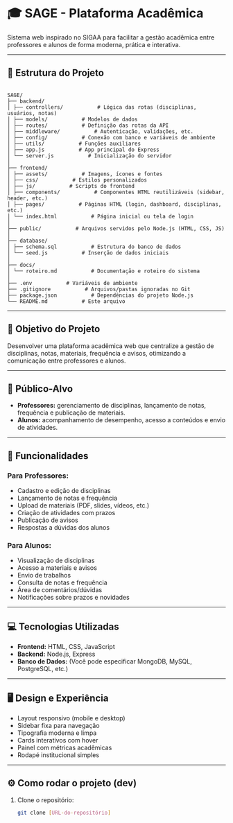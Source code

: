 # 🎓 SAGE - Plataforma Acadêmica

Sistema web inspirado no SIGAA para facilitar a gestão acadêmica entre professores e alunos de forma moderna, prática e interativa.

---

## 📂 Estrutura do Projeto

```

SAGE/
├── backend/
│ ├── controllers/           # Lógica das rotas (disciplinas, usuários, notas)
│ ├── models/           # Modelos de dados
│ ├── routes/           # Definição das rotas da API
│ ├── middleware/           # Autenticação, validações, etc.
│ ├── config/           # Conexão com banco e variáveis de ambiente
│ ├── utils/           # Funções auxiliares
│ ├── app.js           # App principal do Express
│ └── server.js           # Inicialização do servidor
│
├── frontend/
│ ├── assets/           # Imagens, ícones e fontes
│ ├── css/           # Estilos personalizados
│ ├── js/           # Scripts do frontend
│ ├── components/           # Componentes HTML reutilizáveis (sidebar, header, etc.)
│ ├── pages/           # Páginas HTML (login, dashboard, disciplinas, etc.)
│ └── index.html           # Página inicial ou tela de login
│
├── public/           # Arquivos servidos pelo Node.js (HTML, CSS, JS)
│
├── database/
│ ├── schema.sql           # Estrutura do banco de dados
│ └── seed.js           # Inserção de dados iniciais
│
├── docs/
│ └── roteiro.md           # Documentação e roteiro do sistema
│
├── .env           # Variáveis de ambiente
├── .gitignore           # Arquivos/pastas ignoradas no Git
├── package.json           # Dependências do projeto Node.js
└── README.md           # Este arquivo
````

---

## 🎯 Objetivo do Projeto

Desenvolver uma plataforma acadêmica web que centralize a gestão de disciplinas, notas, materiais, frequência e avisos, otimizando a comunicação entre professores e alunos.

---

## 👤 Público-Alvo

- **Professores:** gerenciamento de disciplinas, lançamento de notas, frequência e publicação de materiais.
- **Alunos:** acompanhamento de desempenho, acesso a conteúdos e envio de atividades.

---

## 📌 Funcionalidades

### Para Professores:
- Cadastro e edição de disciplinas
- Lançamento de notas e frequência
- Upload de materiais (PDF, slides, vídeos, etc.)
- Criação de atividades com prazos
- Publicação de avisos
- Respostas a dúvidas dos alunos

### Para Alunos:
- Visualização de disciplinas
- Acesso a materiais e avisos
- Envio de trabalhos
- Consulta de notas e frequência
- Área de comentários/dúvidas
- Notificações sobre prazos e novidades

---

## 💻 Tecnologias Utilizadas

- **Frontend:** HTML, CSS, JavaScript
- **Backend:** Node.js, Express
- **Banco de Dados:** (Você pode especificar MongoDB, MySQL, PostgreSQL, etc.)

---

## 🖥️ Design e Experiência

- Layout responsivo (mobile e desktop)
- Sidebar fixa para navegação
- Tipografia moderna e limpa
- Cards interativos com hover
- Painel com métricas acadêmicas
- Rodapé institucional simples

---

## ⚙️ Como rodar o projeto (dev)

1. Clone o repositório:
   ```bash
   git clone [URL-do-repositório]
